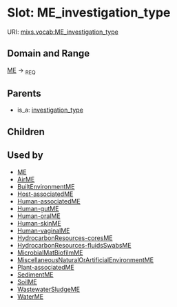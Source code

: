 
# Slot: ME_investigation_type




URI: [mixs.vocab:ME_investigation_type](https://w3id.org/mixs/vocab/ME_investigation_type)


## Domain and Range

[ME](ME.md) ->  <sub>REQ</sub> 

## Parents

 *  is_a: [investigation_type](investigation_type.md)

## Children


## Used by

 * [ME](ME.md)
 * [AirME](AirME.md)
 * [BuiltEnvironmentME](BuiltEnvironmentME.md)
 * [Host-associatedME](Host-associatedME.md)
 * [Human-associatedME](Human-associatedME.md)
 * [Human-gutME](Human-gutME.md)
 * [Human-oralME](Human-oralME.md)
 * [Human-skinME](Human-skinME.md)
 * [Human-vaginalME](Human-vaginalME.md)
 * [HydrocarbonResources-coresME](HydrocarbonResources-coresME.md)
 * [HydrocarbonResources-fluidsSwabsME](HydrocarbonResources-fluidsSwabsME.md)
 * [MicrobialMatBiofilmME](MicrobialMatBiofilmME.md)
 * [MiscellaneousNaturalOrArtificialEnvironmentME](MiscellaneousNaturalOrArtificialEnvironmentME.md)
 * [Plant-associatedME](Plant-associatedME.md)
 * [SedimentME](SedimentME.md)
 * [SoilME](SoilME.md)
 * [WastewaterSludgeME](WastewaterSludgeME.md)
 * [WaterME](WaterME.md)
